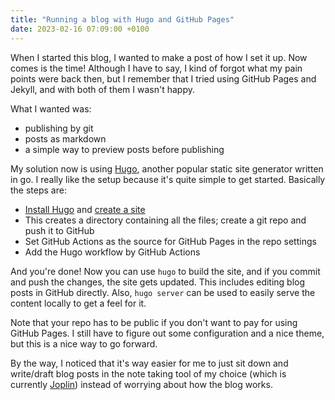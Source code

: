 ```yaml
---
title: "Running a blog with Hugo and GitHub Pages"
date: 2023-02-16 07:09:00 +0100
---
```


When I started this blog, I wanted to make a post of how I set it up. Now comes is the time! Although I have to say, I kind of forgot what my pain points were back then, but I remember that I tried using GitHub Pages and Jekyll, and with both of them I wasn't happy.

What I wanted was:
- publishing by git
- posts as markdown
- a simple way to preview posts before publishing

My solution now is using [Hugo](https://gohugo.io/), another popular static site generator written in go. I really like the setup because it's quite simple to get started. Basically the steps are:

- [Install Hugo](https://gohugo.io/installation/) and [create a site](https://gohugo.io/getting-started/quick-start/)
- This creates a directory containing all the files; create a git repo and push it to GitHub
- Set GitHub Actions as the source for GitHub Pages in the repo settings
- Add the Hugo workflow by GitHub Actions

And you're done! Now you can use `hugo` to build the site, and if you commit and push the changes, the site gets updated. This includes editing blog posts in GitHub directly. Also, `hugo server` can be used to easily serve the content locally to get a feel for it. 

Note that your repo has to be public if you don't want to pay for using GitHub Pages. I still have to figure out some configuration and a nice theme, but this is a nice way to go forward.

By the way, I noticed that it's way easier for me to just sit down and write/draft blog posts in the note taking tool of my choice (which is currently [Joplin](https://joplinapp.org/)) instead of worrying about how the blog works.
